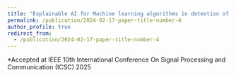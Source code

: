 ```yaml
---
title: "Explainable AI for Machine learning algorithms in detextion of credit card scam"
permalink: /publication/2024-02-17-paper-title-number-4
author_profile: true
redirect_from:
  - /publication/2024-02-17-paper-title-number-4
---
```

*Accepted at IEEE 10th International Conference On Signal Processing and Communication (ICSC) 2025
